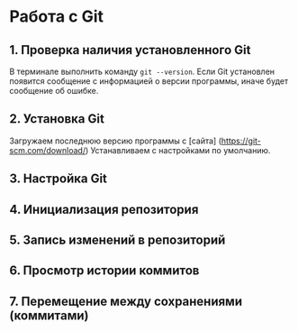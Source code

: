 # Работа с Git
## 1. Проверка наличия установленного Git
В терминале выполнить команду `git --version`. Если Git установлен появится сообщение с информацией о версии программы, иначе будет сообщение об ошибке.

## 2. Установка Git
Загружаем последнюю версию программы с [сайта] (https://git-scm.com/download/)
Устанавливаем с настройками по умолчанию.

## 3. Настройка Git

## 4. Инициализация репозитория

## 5. Запись изменений в репозиторий 

## 6. Просмотр истории коммитов

## 7. Перемещение между сохранениями (коммитами)